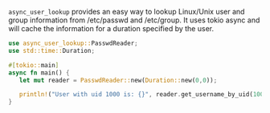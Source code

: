 `async_user_lookup` provides an easy way to lookup Linux/Unix user and group information from /etc/passwd and /etc/group. It uses tokio async and will cache the information for a duration specified by the user. 

```rust
use async_user_lookup::PasswdReader;
use std::time::Duration;

#[tokio::main]
async fn main() {
   let mut reader = PasswdReader::new(Duration::new(0,0));

   println!("User with uid 1000 is: {}", reader.get_username_by_uid(1000).await.unwrap().unwrap());
}

```
